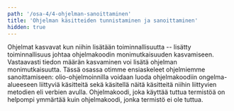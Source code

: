 ```yaml
---
path: '/osa-4/4-ohjelman-sanoittaminen'
title: 'Ohjelman käsitteiden tunnistaminen ja sanoittaminen'
hidden: true
---
```


Ohjelmat kasvavat kun niihin lisätään toiminnallisuutta -- lisätty toiminnallisuus johtaa ohjelmakoodin monimutkaisuuden kasvamiseen. Vastaavasti tiedon määrän kasvaminen voi lisätä ohjelman monimutkaisuutta. Tässä osassa otimme ensiaskeleet ohjelmiemme sanoittamiseen: olio-ohjelmoinnilla voidaan luoda ohjelmakoodiin ongelma-alueeseen liittyviä käsitteitä sekä käsitellä näitä käsitteitä niihin liittyvien metodien eli verbien avulla. Ohjelmakoodi, joka käyttää tuttua termistöä on helpompi ymmärtää kuin ohjelmakoodi, jonka termistö ei ole tuttua.
